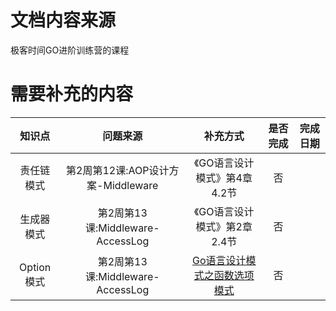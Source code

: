 # 文档内容来源

极客时间GO进阶训练营的课程

# 需要补充的内容

|知识点|问题来源|补充方式|是否完成|完成日期|
|:-:|:-:|:-:|:-:|:-:|
|责任链模式|第2周第12课:AOP设计方案-Middleware|《GO语言设计模式》第4章4.2节|否||
|生成器模式|第2周第13课:Middleware-AccessLog|《GO语言设计模式》第2章2.4节|否||
|Option模式|第2周第13课:Middleware-AccessLog|[Go语言设计模式之函数选项模式](https://www.liwenzhou.com/posts/Go/functional-options-pattern/)|否||
